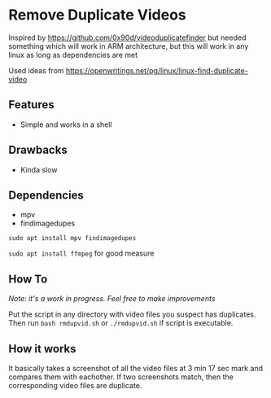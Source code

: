 # Remove Duplicate Videos

Inspired by https://github.com/0x90d/videoduplicatefinder but needed something which will work in ARM architecture, but this will work in any linux as long as dependencies are met

Used ideas from https://openwritings.net/pg/linux/linux-find-duplicate-video

## Features
- Simple and works in a shell

## Drawbacks
- Kinda slow

## Dependencies 
- mpv
- findimagedupes

`sudo apt install mpv findimagedupes`

`sudo apt install ffmpeg` for good measure

## How To
*Note: it's a work in progress. Feel free to make improvements*

Put the script in any directory with video files you suspect has duplicates.
Then run `bash rmdupvid.sh` or `./rmdupvid.sh` if script is executable.

## How it works
It basically takes a screenshot of all the video files at 3 min 17 sec mark and compares them with eachother. If two screenshots match, then the corresponding video files are duplicate.
